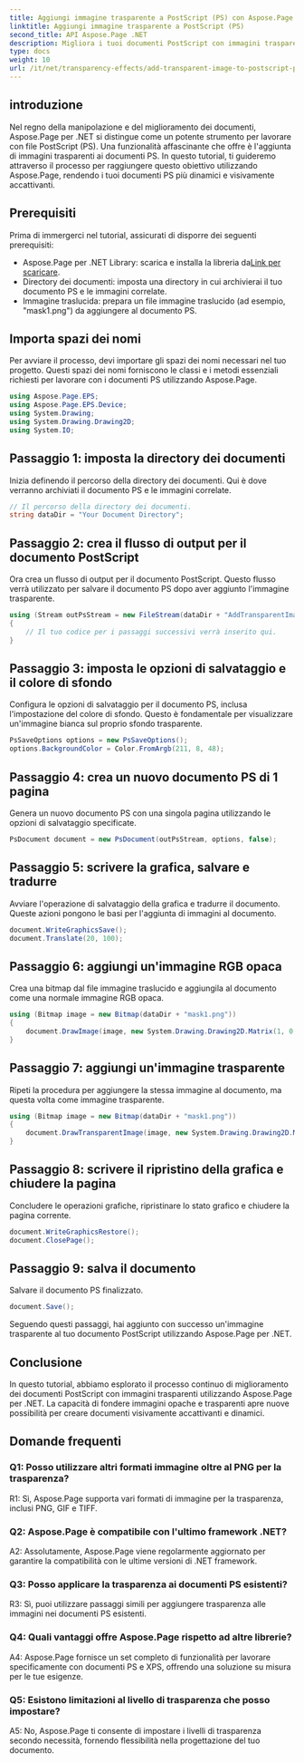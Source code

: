 ```yaml
---
title: Aggiungi immagine trasparente a PostScript (PS) con Aspose.Page
linktitle: Aggiungi immagine trasparente a PostScript (PS)
second_title: API Aspose.Page .NET
description: Migliora i tuoi documenti PostScript con immagini trasparenti utilizzando Aspose.Page per .NET. Segui la nostra guida passo passo per risultati dinamici e visivamente accattivanti.
type: docs
weight: 10
url: /it/net/transparency-effects/add-transparent-image-to-postscript-ps/
---
```

## introduzione

Nel regno della manipolazione e del miglioramento dei documenti, Aspose.Page per .NET si distingue come un potente strumento per lavorare con file PostScript (PS). Una funzionalità affascinante che offre è l'aggiunta di immagini trasparenti ai documenti PS. In questo tutorial, ti guideremo attraverso il processo per raggiungere questo obiettivo utilizzando Aspose.Page, rendendo i tuoi documenti PS più dinamici e visivamente accattivanti.

## Prerequisiti

Prima di immergerci nel tutorial, assicurati di disporre dei seguenti prerequisiti:

-  Aspose.Page per .NET Library: scarica e installa la libreria da[Link per scaricare](https://releases.aspose.com/page/net/).
- Directory dei documenti: imposta una directory in cui archivierai il tuo documento PS e le immagini correlate.
- Immagine traslucida: prepara un file immagine traslucido (ad esempio, "mask1.png") da aggiungere al documento PS.

## Importa spazi dei nomi

Per avviare il processo, devi importare gli spazi dei nomi necessari nel tuo progetto. Questi spazi dei nomi forniscono le classi e i metodi essenziali richiesti per lavorare con i documenti PS utilizzando Aspose.Page.

```csharp
using Aspose.Page.EPS;
using Aspose.Page.EPS.Device;
using System.Drawing;
using System.Drawing.Drawing2D;
using System.IO;
```

## Passaggio 1: imposta la directory dei documenti

Inizia definendo il percorso della directory dei documenti. Qui è dove verranno archiviati il documento PS e le immagini correlate.

```csharp
// Il percorso della directory dei documenti.
string dataDir = "Your Document Directory";
```

## Passaggio 2: crea il flusso di output per il documento PostScript

Ora crea un flusso di output per il documento PostScript. Questo flusso verrà utilizzato per salvare il documento PS dopo aver aggiunto l'immagine trasparente.

```csharp
using (Stream outPsStream = new FileStream(dataDir + "AddTransparentImage_outPS.ps", FileMode.Create))
{
    // Il tuo codice per i passaggi successivi verrà inserito qui.
}
```

## Passaggio 3: imposta le opzioni di salvataggio e il colore di sfondo

Configura le opzioni di salvataggio per il documento PS, inclusa l'impostazione del colore di sfondo. Questo è fondamentale per visualizzare un'immagine bianca sul proprio sfondo trasparente.

```csharp
PsSaveOptions options = new PsSaveOptions();
options.BackgroundColor = Color.FromArgb(211, 8, 48);
```

## Passaggio 4: crea un nuovo documento PS di 1 pagina

Genera un nuovo documento PS con una singola pagina utilizzando le opzioni di salvataggio specificate.

```csharp
PsDocument document = new PsDocument(outPsStream, options, false);
```

## Passaggio 5: scrivere la grafica, salvare e tradurre

Avviare l'operazione di salvataggio della grafica e tradurre il documento. Queste azioni pongono le basi per l'aggiunta di immagini al documento.

```csharp
document.WriteGraphicsSave();
document.Translate(20, 100);
```

## Passaggio 6: aggiungi un'immagine RGB opaca

Crea una bitmap dal file immagine traslucido e aggiungila al documento come una normale immagine RGB opaca.

```csharp
using (Bitmap image = new Bitmap(dataDir + "mask1.png"))
{
    document.DrawImage(image, new System.Drawing.Drawing2D.Matrix(1, 0, 0, 1, 100, 0), Color.Empty);
}
```

## Passaggio 7: aggiungi un'immagine trasparente

Ripeti la procedura per aggiungere la stessa immagine al documento, ma questa volta come immagine trasparente.

```csharp
using (Bitmap image = new Bitmap(dataDir + "mask1.png"))
{
    document.DrawTransparentImage(image, new System.Drawing.Drawing2D.Matrix(1, 0, 0, 1, 350, 0), 255);
}
```

## Passaggio 8: scrivere il ripristino della grafica e chiudere la pagina

Concludere le operazioni grafiche, ripristinare lo stato grafico e chiudere la pagina corrente.

```csharp
document.WriteGraphicsRestore();
document.ClosePage();
```

## Passaggio 9: salva il documento

Salvare il documento PS finalizzato.

```csharp
document.Save();
```

Seguendo questi passaggi, hai aggiunto con successo un'immagine trasparente al tuo documento PostScript utilizzando Aspose.Page per .NET.

## Conclusione

In questo tutorial, abbiamo esplorato il processo continuo di miglioramento dei documenti PostScript con immagini trasparenti utilizzando Aspose.Page per .NET. La capacità di fondere immagini opache e trasparenti apre nuove possibilità per creare documenti visivamente accattivanti e dinamici.

## Domande frequenti

### Q1: Posso utilizzare altri formati immagine oltre al PNG per la trasparenza?

R1: Sì, Aspose.Page supporta vari formati di immagine per la trasparenza, inclusi PNG, GIF e TIFF.

### Q2: Aspose.Page è compatibile con l'ultimo framework .NET?

A2: Assolutamente, Aspose.Page viene regolarmente aggiornato per garantire la compatibilità con le ultime versioni di .NET framework.

### Q3: Posso applicare la trasparenza ai documenti PS esistenti?

R3: Sì, puoi utilizzare passaggi simili per aggiungere trasparenza alle immagini nei documenti PS esistenti.

### Q4: Quali vantaggi offre Aspose.Page rispetto ad altre librerie?

A4: Aspose.Page fornisce un set completo di funzionalità per lavorare specificamente con documenti PS e XPS, offrendo una soluzione su misura per le tue esigenze.

### Q5: Esistono limitazioni al livello di trasparenza che posso impostare?

A5: No, Aspose.Page ti consente di impostare i livelli di trasparenza secondo necessità, fornendo flessibilità nella progettazione del tuo documento.